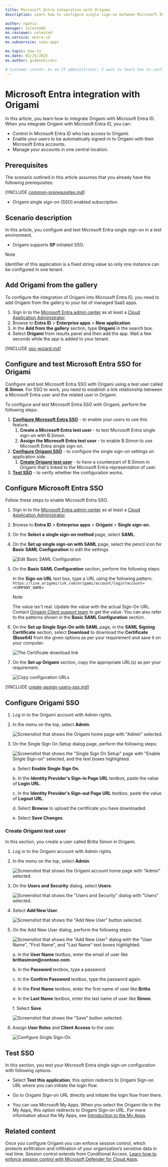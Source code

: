 ```yaml
---
title: Microsoft Entra integration with Origami
description: Learn how to configure single sign-on between Microsoft Entra ID and Origami.

author: nguhiu
manager: CelesteDG
ms.reviewer: celested
ms.service: entra-id
ms.subservice: saas-apps

ms.topic: how-to
ms.date: 03/25/2025
ms.author: gideonkiratu

# Customer intent: As an IT administrator, I want to learn how to configure single sign-on between Microsoft Entra ID and Origami so that I can control who has access to Origami, enable automatic sign-in with Microsoft Entra accounts, and manage my accounts in one central location.
---
```

# Microsoft Entra integration with Origami

In this article,  you learn how to integrate Origami with Microsoft Entra ID. When you integrate Origami with Microsoft Entra ID, you can:

* Control in Microsoft Entra ID who has access to Origami.
* Enable your users to be automatically signed-in to Origami with their Microsoft Entra accounts.
* Manage your accounts in one central location.

## Prerequisites

The scenario outlined in this article assumes that you already have the following prerequisites:

[!INCLUDE [common-prerequisites.md](~/identity/saas-apps/includes/common-prerequisites.md)]
* Origami single sign-on (SSO) enabled subscription.

## Scenario description

In this article,  you configure and test Microsoft Entra single sign-on in a test environment.

* Origami supports **SP** initiated SSO.

> [!NOTE]
> Identifier of this application is a fixed string value so only one instance can be configured in one tenant.

## Add Origami from the gallery

To configure the integration of Origami into Microsoft Entra ID, you need to add Origami from the gallery to your list of managed SaaS apps.

1. Sign in to the [Microsoft Entra admin center](https://entra.microsoft.com) as at least a [Cloud Application Administrator](~/identity/role-based-access-control/permissions-reference.md#cloud-application-administrator).
1. Browse to **Entra ID** > **Enterprise apps** > **New application**.
1. In the **Add from the gallery** section, type **Origami** in the search box.
1. Select **Origami** from results panel and then add the app. Wait a few seconds while the app is added to your tenant.

 [!INCLUDE [sso-wizard.md](~/identity/saas-apps/includes/sso-wizard.md)]

<a name='configure-and-test-azure-ad-sso-for-origami'></a>

## Configure and test Microsoft Entra SSO for Origami

Configure and test Microsoft Entra SSO with Origami using a test user called **B.Simon**. For SSO to work, you need to establish a link relationship between a Microsoft Entra user and the related user in Origami.

To configure and test Microsoft Entra SSO with Origami, perform the following steps:

1. **[Configure Microsoft Entra SSO](#configure-azure-ad-sso)** - to enable your users to use this feature.
    1. **Create a Microsoft Entra test user** - to test Microsoft Entra single sign-on with B.Simon.
    1. **Assign the Microsoft Entra test user** - to enable B.Simon to use Microsoft Entra single sign-on.
1. **[Configure Origami SSO](#configure-origami-sso)** - to configure the single sign-on settings on application side.
    1. **[Create Origami test user](#create-origami-test-user)** - to have a counterpart of B.Simon in Origami that's linked to the Microsoft Entra representation of user.
1. **[Test SSO](#test-sso)** - to verify whether the configuration works.

<a name='configure-azure-ad-sso'></a>

## Configure Microsoft Entra SSO

Follow these steps to enable Microsoft Entra SSO.

1. Sign in to the [Microsoft Entra admin center](https://entra.microsoft.com) as at least a [Cloud Application Administrator](~/identity/role-based-access-control/permissions-reference.md#cloud-application-administrator).
1. Browse to **Entra ID** > **Enterprise apps** > **Origami** > **Single sign-on**.
1. On the **Select a single sign-on method** page, select **SAML**.
1. On the **Set up single sign-on with SAML** page, select the pencil icon for **Basic SAML Configuration** to edit the settings.

   ![Edit Basic SAML Configuration](common/edit-urls.png)

1. On the **Basic SAML Configuration** section, perform the following steps:

    In the **Sign-on URL** text box, type a URL using the following pattern:
    `https://live.origamirisk.com/origami/account/login?account=<COMPANY_NAME>`

	> [!NOTE]
	> The value isn't real. Update the value with the actual Sign-On URL. Contact [Origami Client support team](https://wordpress.org/support/theme/origami) to get the value. You can also refer to the patterns shown in the **Basic SAML Configuration** section.

1. On the **Set up Single Sign-On with SAML** page, in the **SAML Signing Certificate** section, select **Download** to download the **Certificate (Base64)** from the given options as per your requirement and save it on your computer.

	![The Certificate download link](common/certificatebase64.png)

1. On the **Set up Origami** section, copy the appropriate URL(s) as per your requirement.

	![Copy configuration URLs](common/copy-configuration-urls.png)

<a name='create-an-azure-ad-test-user'></a>

[!INCLUDE [create-assign-users-sso.md](~/identity/saas-apps/includes/create-assign-users-sso.md)]

## Configure Origami SSO

1. Log in to the Origami account with Admin rights.

2. In the menu on the top, select **Admin**.
   
    ![Screenshot that shows the Origami home page with "Admin" selected.](./media/origami-tutorial/admin.png)

3. On the Single Sign On Setup dialog page, perform the following steps:
   
    ![Screenshot that shows the "Single Sign On Setup" page with "Enable Single Sign-on" selected, and the text boxes highlighted.](./media/origami-tutorial/configuration.png)

    a. Select **Enable Single Sign On**.

    b. In the **Identity Provider's Sign-in Page URL** textbox, paste the value of **Login URL**.

    c. In the **Identity Provider's Sign-out Page URL** textbox, paste the value of **Logout URL**.

    d. Select **Browse** to upload the certificate you have downloaded.

    e. Select **Save Changes**.

### Create Origami test user

In this section, you create a user called Britta Simon in Origami. 

1. Log in to the Origami account with Admin rights.

2. In the menu on the top, select **Admin**.
   
    ![Screenshot that shows the Origami account home page with "Admin" selected.](./media/origami-tutorial/admin.png)

3. On the **Users and Security** dialog, select **Users**.
   
    ![Screenshot that shows the "Users and Security" dialog with "Users" selected.](./media/origami-tutorial/user.png)

4. Select **Add New User**.
   
    ![Screenshot that shows the "Add New User" button selected.](./media/origami-tutorial/add-user.png)

5. On the Add New User dialog, perform the following steps:
   
    ![Screenshot that shows the "Add New User" dialog with the "User Name", "First Name", and "Last Name" text boxes highlighted.](./media/origami-tutorial/new-user.png)

    a. In the **User Name** textbox, enter the email of user like **brittasimon\@contoso.com**.

    b. In the **Password** textbox, type a password.

    c. In the **Confirm Password** textbox, type the password again.

    d. In the **First Name** textbox, enter the first name of user like **Britta**.

    e. In the **Last Name** textbox, enter the last name of user like **Simon**.

    f. Select **Save**.
   
    ![Screenshot that shows the "Save" button selected.](./media/origami-tutorial/save.png)

6. Assign **User Roles** and **Client Access** to the user. 
   
    ![Configure Single Sign-On](./media/origami-tutorial/user-roles.png)

## Test SSO

In this section, you test your Microsoft Entra single sign-on configuration with following options. 

* Select **Test this application**, this option redirects to Origami Sign-on URL where you can initiate the login flow. 

* Go to Origami Sign-on URL directly and initiate the login flow from there.

* You can use Microsoft My Apps. When you select the Origami tile in the My Apps, this option redirects to Origami Sign-on URL. For more information about the My Apps, see [Introduction to the My Apps](https://support.microsoft.com/account-billing/sign-in-and-start-apps-from-the-my-apps-portal-2f3b1bae-0e5a-4a86-a33e-876fbd2a4510).

## Related content

Once you configure Origami you can enforce session control, which protects exfiltration and infiltration of your organization’s sensitive data in real time. Session control extends from Conditional Access. [Learn how to enforce session control with Microsoft Defender for Cloud Apps](/cloud-app-security/proxy-deployment-aad).
